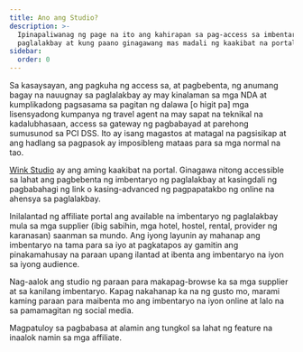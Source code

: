 ```yaml
---
title: Ano ang Studio?
description: >-
  Ipinapaliwanag ng page na ito ang kahirapan sa pag-access sa imbentaryo ng
  paglalakbay at kung paano ginagawang mas madali ng kaakibat na portal ng Wink.
sidebar:
  order: 0
---
```

Sa kasaysayan, ang pagkuha ng access sa, at pagbebenta, ng anumang bagay na nauugnay sa paglalakbay ay may kinalaman sa mga NDA at kumplikadong pagsasama sa pagitan ng dalawa \[o higit pa] mga lisensyadong kumpanya ng travel agent na may sapat na teknikal na kadalubhasaan, access sa gateway ng pagbabayad at parehong sumusunod sa PCI DSS. Ito ay isang magastos at matagal na pagsisikap at ang hadlang sa pagpasok ay imposibleng mataas para sa mga normal na tao.

[Wink Studio](https://studio.wink.travel) ay ang aming kaakibat na portal. Ginagawa nitong accessible sa lahat ang pagbebenta ng imbentaryo ng paglalakbay at kasingdali ng pagbabahagi ng link o kasing-advanced ng pagpapatakbo ng online na ahensya sa paglalakbay.

Inilalantad ng affiliate portal ang available na imbentaryo ng paglalakbay mula sa mga supplier (ibig sabihin, mga hotel, hostel, rental, provider ng karanasan) saanman sa mundo. Ang iyong layunin ay mahanap ang imbentaryo na tama para sa iyo at pagkatapos ay gamitin ang pinakamahusay na paraan upang ilantad at ibenta ang imbentaryo na iyon sa iyong audience.

Nag-aalok ang studio ng paraan para makapag-browse ka sa mga supplier at sa kanilang imbentaryo. Kapag nakahanap ka na ng gusto mo, marami kaming paraan para maibenta mo ang imbentaryo na iyon online at lalo na sa pamamagitan ng social media.

Magpatuloy sa pagbabasa at alamin ang tungkol sa lahat ng feature na inaalok namin sa mga affiliate.

